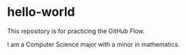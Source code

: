 # hello-world
This repository is for practicing the GitHub Flow.

I am a Computer Science major with a minor in mathematics.

